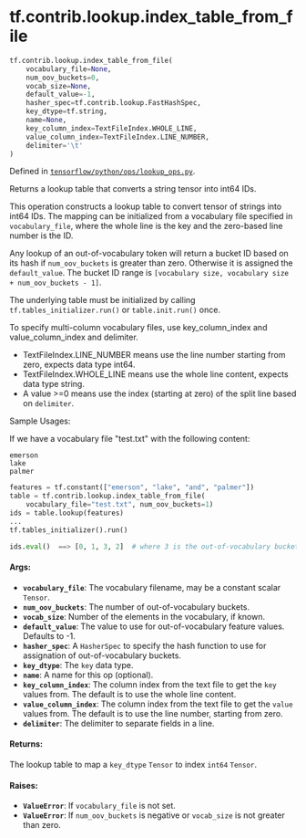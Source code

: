 <div itemscope itemtype="http://developers.google.com/ReferenceObject">
<meta itemprop="name" content="tf.contrib.lookup.index_table_from_file" />
<meta itemprop="path" content="Stable" />
</div>

# tf.contrib.lookup.index_table_from_file

``` python
tf.contrib.lookup.index_table_from_file(
    vocabulary_file=None,
    num_oov_buckets=0,
    vocab_size=None,
    default_value=-1,
    hasher_spec=tf.contrib.lookup.FastHashSpec,
    key_dtype=tf.string,
    name=None,
    key_column_index=TextFileIndex.WHOLE_LINE,
    value_column_index=TextFileIndex.LINE_NUMBER,
    delimiter='\t'
)
```



Defined in [`tensorflow/python/ops/lookup_ops.py`](https://www.tensorflow.org/code/tensorflow/python/ops/lookup_ops.py).

Returns a lookup table that converts a string tensor into int64 IDs.

This operation constructs a lookup table to convert tensor of strings into
int64 IDs. The mapping can be initialized from a vocabulary file specified in
`vocabulary_file`, where the whole line is the key and the zero-based line
number is the ID.

Any lookup of an out-of-vocabulary token will return a bucket ID based on its
hash if `num_oov_buckets` is greater than zero. Otherwise it is assigned the
`default_value`.
The bucket ID range is
`[vocabulary size, vocabulary size + num_oov_buckets - 1]`.

The underlying table must be initialized by calling
`tf.tables_initializer.run()` or `table.init.run()` once.

To specify multi-column vocabulary files, use key_column_index and
value_column_index and delimiter.

- TextFileIndex.LINE_NUMBER means use the line number starting from zero,
  expects data type int64.
- TextFileIndex.WHOLE_LINE means use the whole line content, expects data
  type string.
- A value >=0 means use the index (starting at zero) of the split line based
  on `delimiter`.

Sample Usages:

If we have a vocabulary file "test.txt" with the following content:

```
emerson
lake
palmer
```

```python
features = tf.constant(["emerson", "lake", "and", "palmer"])
table = tf.contrib.lookup.index_table_from_file(
    vocabulary_file="test.txt", num_oov_buckets=1)
ids = table.lookup(features)
...
tf.tables_initializer().run()

ids.eval()  ==> [0, 1, 3, 2]  # where 3 is the out-of-vocabulary bucket
```

#### Args:

* <b>`vocabulary_file`</b>: The vocabulary filename, may be a constant scalar `Tensor`.
* <b>`num_oov_buckets`</b>: The number of out-of-vocabulary buckets.
* <b>`vocab_size`</b>: Number of the elements in the vocabulary, if known.
* <b>`default_value`</b>: The value to use for out-of-vocabulary feature values.
    Defaults to -1.
* <b>`hasher_spec`</b>: A `HasherSpec` to specify the hash function to use for
    assignation of out-of-vocabulary buckets.
* <b>`key_dtype`</b>: The `key` data type.
* <b>`name`</b>: A name for this op (optional).
* <b>`key_column_index`</b>: The column index from the text file to get the `key`
    values from. The default is to use the whole line content.
* <b>`value_column_index`</b>: The column index from the text file to get the `value`
    values from. The default is to use the line number, starting from zero.
* <b>`delimiter`</b>: The delimiter to separate fields in a line.


#### Returns:

The lookup table to map a `key_dtype` `Tensor` to index `int64` `Tensor`.


#### Raises:

* <b>`ValueError`</b>: If `vocabulary_file` is not set.
* <b>`ValueError`</b>: If `num_oov_buckets` is negative or `vocab_size` is not greater
    than zero.